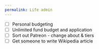 ```yaml
---
permalink: Life admin
---
```

- [ ] Personal budgeting 
- [ ] Unlimited fund budget and application 
- [ ] Sort out Patreon - change about & tiers 
- [ ] Get someone to write Wikipedia article
